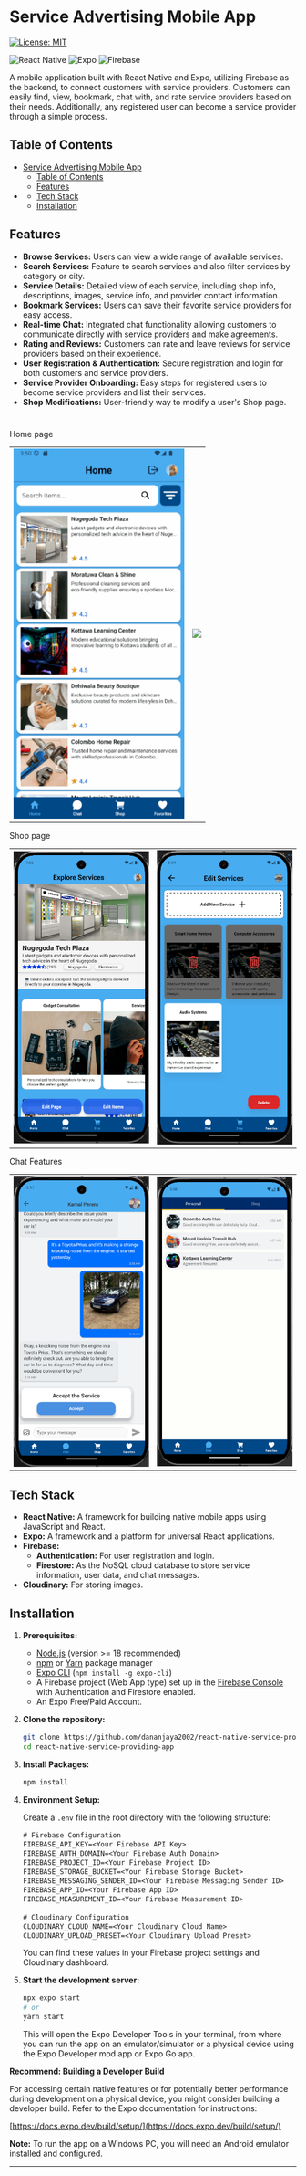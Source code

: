 # Service Advertising Mobile App

[![License: MIT](https://img.shields.io/badge/License-MIT-yellow.svg)](LICENSE)

<p>
  <img alt="React Native" src="https://img.shields.io/badge/React_Native-20232A?style=for-the-badge&logo=react&logoColor=61DAFB" />
  <img alt="Expo" src="https://img.shields.io/badge/Expo-000020?style=for-the-badge&logo=expo&logoColor=white" />
  <img alt="Firebase" src="https://img.shields.io/badge/Firebase-FFCA28?style=for-the-badge&logo=firebase&logoColor=black" />
</p>

A mobile application built with React Native and Expo, utilizing Firebase as the backend, to connect customers with service providers. Customers can easily find, view, bookmark, chat with, and rate service providers based on their needs. Additionally, any registered user can become a service provider through a simple process.

## Table of Contents

- [Service Advertising Mobile App](#service-advertising-mobile-app)
  - [Table of Contents](#table-of-contents)
  - [Features](#features)
- [](#)
  - [Tech Stack](#tech-stack)
  - [Installation](#installation)

## Features

- **Browse Services:** Users can view a wide range of available services.
- **Search Services:** Feature to search services and also filter services by category or city.
- **Service Details:** Detailed view of each service, including shop info, descriptions, images, service info, and provider contact information.
- **Bookmark Services:** Users can save their favorite service providers for easy access.
- **Real-time Chat:** Integrated chat functionality allowing customers to communicate directly with service providers and make agreements.
- **Rating and Reviews:** Customers can rate and leave reviews for service providers based on their experience.
- **User Registration & Authentication:** Secure registration and login for both customers and service providers.
- **Service Provider Onboarding:** Easy steps for registered users to become service providers and list their services.
- **Shop Modifications:** User-friendly way to modify a user's Shop page.

#

<table>
  Home page 
  <tr>
    <td><img src="readme_Assets/HomePage.gif" width="300"></td>
    <td><img src="readme_Assets/ShopPage.gif" width="300"></td>
  </tr>
</table>

<table>
  Shop page 
  <tr>
    <td><img src="readme_Assets/userShopPage.png" width="300"></td>
    <td><img src="readme_Assets/EditServicePage_DelecteService.png" width="300"></td>
  </tr>
</table>

<table>
  Chat Features 
  <tr>
    <td><img src="readme_Assets/chat_agreementRequest.png" width="300"></td>
    <td><img src="readme_Assets/chat_customerChatRoomUI.png" width="300"></td> 
  </tr>
</table>

## Tech Stack

- **React Native:** A framework for building native mobile apps using JavaScript and React.
- **Expo:** A framework and a platform for universal React applications.
- **Firebase:**
  - **Authentication:** For user registration and login.
  - **Firestore:** As the NoSQL cloud database to store service information, user data, and chat messages.
- **Cloudinary:** For storing images.

## Installation

1.  **Prerequisites:**

    - [Node.js](https://nodejs.org/) (version >= 18 recommended)
    - [npm](https://www.npmjs.com/) or [Yarn](https://yarnpkg.com/) package manager
    - [Expo CLI](https://docs.expo.dev/get-started/installation/) (`npm install -g expo-cli`)
    - A Firebase project (Web App type) set up in the [Firebase Console](https://console.firebase.google.com/) with Authentication and Firestore enabled.
    - An Expo Free/Paid Account.

2.  **Clone the repository:**

    ```bash
    git clone https://github.com/dananjaya2002/react-native-service-providing-app.git
    cd react-native-service-providing-app
    ```

3.  **Install Packages:**

    ```bash
    npm install
    ```

4.  **Environment Setup:**

    Create a `.env` file in the root directory with the following structure:

    ```
    # Firebase Configuration
    FIREBASE_API_KEY=<Your Firebase API Key>
    FIREBASE_AUTH_DOMAIN=<Your Firebase Auth Domain>
    FIREBASE_PROJECT_ID=<Your Firebase Project ID>
    FIREBASE_STORAGE_BUCKET=<Your Firebase Storage Bucket>
    FIREBASE_MESSAGING_SENDER_ID=<Your Firebase Messaging Sender ID>
    FIREBASE_APP_ID=<Your Firebase App ID>
    FIREBASE_MEASUREMENT_ID=<Your Firebase Measurement ID>

    # Cloudinary Configuration
    CLOUDINARY_CLOUD_NAME=<Your Cloudinary Cloud Name>
    CLOUDINARY_UPLOAD_PRESET=<Your Cloudinary Upload Preset>
    ```

    You can find these values in your Firebase project settings and Cloudinary dashboard.

5.  **Start the development server:**

    ```bash
    npx expo start
    # or
    yarn start
    ```

    This will open the Expo Developer Tools in your terminal, from where you can run the app on an emulator/simulator or a physical device using the Expo Developer mod app or Expo Go app.

**Recommend: Building a Developer Build**

For accessing certain native features or for potentially better performance during development on a physical device, you might consider building a developer build. Refer to the Expo documentation for instructions:

[https://docs.expo.dev/build/setup/](https://docs.expo.dev/build/setup/)

**Note:** To run the app on a Windows PC, you will need an Android emulator installed and configured.

---
